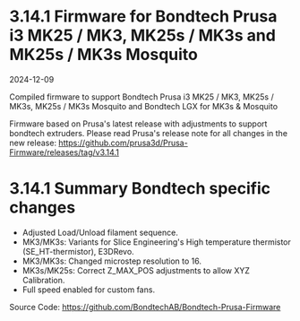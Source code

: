 
# 3.14.1 Firmware for Bondtech Prusa i3 MK25 / MK3,  MK25s / MK3s and MK25s / MK3s Mosquito

2024-12-09

Compiled firmware to support Bondtech Prusa i3 MK25 / MK3, MK25s / MK3s, MK25s / MK3s Mosquito and Bondtech LGX for MK3s & Mosquito

Firmware based on Prusa's latest release with adjustments to support bondtech extruders. Please read Prusa's release note for all changes in the new release: https://github.com/prusa3d/Prusa-Firmware/releases/tag/v3.14.1

# 3.14.1 Summary Bondtech specific changes

- Adjusted Load/Unload filament sequence.
- MK3/MK3s: Variants for Slice Engineering's High temperature thermistor (SE_HT-thermistor), E3DRevo.
- MK3/MK3s: Changed microstep resolution to 16.
- MK3s/MK25s: Correct Z_MAX_POS adjustments to allow XYZ Calibration.
- Full speed enabled for custom fans.

Source Code: https://github.com/BondtechAB/Bondtech-Prusa-Firmware
